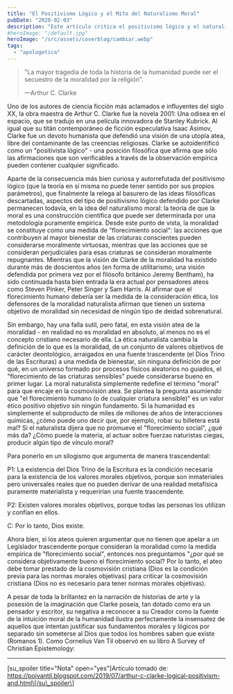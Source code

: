 ```yaml
---
title: "El Positivismo Lógico y el Mito del Naturalismo Moral"
pubDate: "2020-02-03"
description: "Este artículo critica el positivismo lógico y el naturalismo moral, argumentando que ambos carecen de fundamentos racionales sólidos. El positivismo lógico rechaza afirmaciones metafísicas como sin sentido, mientras que el naturalismo moral intenta derivar valores éticos de hechos naturales, lo cual es insuficiente sin una base transcendente."
#heroImage: "/default.jpg"
heroImage: "/src/assets/coverblog/cambiar.webp"
tags:
  - "apologetica"
---
```


> "La mayor tragedia de toda la historia de la humanidad puede ser el secuestro de la moralidad por la religión".
>
> —Arthur C. Clarke

Uno de los autores de ciencia ficción más aclamados e influyentes del siglo XX, la obra maestra de Arthur C. Clarke fue la novela 2001: Una odisea en el espacio, que se tradujo en una película innovadora de Stanley Kubrick. Al igual que su titán contemporáneo de ficción especulativa Isaac Asimov, Clarke fue un devoto humanista que defendió una visión de una utopía atea, libre del contaminante de las creencias religiosas. Clarke se autoidentificó como un "positivista lógico" - una posición filosófica que afirma que sólo las afirmaciones que son verificables a través de la observación empírica pueden contener cualquier significado.

Aparte de la consecuencia más bien curiosa y autorrefutada del positivismo lógico (que la teoría en sí misma no puede tener sentido por sus propios parámetros), que finalmente la relega al basurero de las ideas filosóficas descartadas, aspectos del tipo de positivismo lógico defendido por Clarke permanecen todavía, en la idea del naturalismo moral: la teoría de que la moral es una construcción científica que puede ser determinada por una metodología puramente empírica. Desde este punto de vista, la moralidad se constituye como una medida de "florecimiento social": las acciones que contribuyen al mayor bienestar de las criaturas conscientes pueden considerarse moralmente virtuosas, mientras que las acciones que se consideran perjudiciales para esas criaturas se consideran moralmente repugnantes. Mientras que la visión de Clarke de la moralidad ha existido durante más de doscientos años (en forma de utilitarismo, una visión defendida por primera vez por el filósofo británico Jeremy Bentham), ha sido continuada hasta bien entrada la era actual por pensadores ateos como Steven Pinker, Peter Singer y Sam Harris. Al afirmar que el florecimiento humano debería ser la medida de la consideración ética, los defensores de la moralidad naturalista afirman que tienen un sistema objetivo de moralidad sin necesidad de ningún tipo de deidad sobrenatural.

Sin embargo, hay una falla sutil, pero fatal, en esta visión atea de la moralidad - en realidad no es moralidad en absoluto, al menos no es el concepto cristiano necesario de ella. La ética naturalista cambia la definición de lo que es la moralidad, de un conjunto de valores objetivos de carácter deontológico, arraigados en una fuente trascendente (el Dios Trino de las Escrituras) a una medida de bienestar, sin ninguna definición de por qué, en un universo formado por procesos físicos aleatorios no guiados, el "florecimiento de las criaturas sensibles" puede considerarse bueno en primer lugar. La moral naturalista simplemente redefine el término "moral" para que encaje en la cosmovisión atea. Se plantea la pregunta asumiendo que "el florecimiento humano (o de cualquier criatura sensible)" es un valor ético positivo objetivo sin ningún fundamento. Si la humanidad es simplemente el subproducto de miles de millones de años de interacciones químicas, ¿cómo puede uno decir que, por ejemplo, robar su billetera está mal? Si el naturalista dijera que no promueve el "florecimiento social", ¿qué más da? ¿Cómo puede la materia, al actuar sobre fuerzas naturistas ciegas, producir algún tipo de vínculo moral?

Para ponerlo en un silogismo que argumenta de manera trascendental:

P1: La existencia del Dios Trino de la Escritura es la condición necesaria para la existencia de los valores morales objetivos, porque son inmateriales pero universales reales que no pueden derivar de una realidad metafísica puramente materialista y requerirían una fuente trascendente.

P2: Existen valores morales objetivos, porque todas las personas los utilizan y confían en ellos.

C: Por lo tanto, Dios existe.

Ahora bien, si los ateos quieren argumentar que no tienen que apelar a un Legislador trascendente porque consideran la moralidad como la medida empírica de "florecimiento social", entonces nos preguntamos "¿por qué se considera objetivamente bueno el florecimiento social? Por lo tanto, el ateo debe tomar prestado de la cosmovisión cristiana (Dios es la condición previa para las normas morales objetivas) para criticar la cosmovisión cristiana (Dios no es necesario para tener normas morales objetivas).

A pesar de toda la brillantez en la narración de historias de arte y la posesión de la imaginación que Clarke poseía, tan dotado como era un pensador y escritor, su negativa a reconocer a su Creador como la fuente de la intuición moral de la humanidad ilustra perfectamente la insensatez de aquellos que intentan justificar sus fundamentos morales y lógicos por separado sin someterse al Dios que todos los hombres saben que existe (Romanos 1). Como Cornelius Van Til observó en su libro A Survey of Christian Epistemology:

---

\[su_spoiler title="Nota" open="yes"\]Artículo tomado de: https://poivantil.blogspot.com/2019/07/arthur-c-clarke-logical-positivism-and.html\[/su\_spoiler\]
